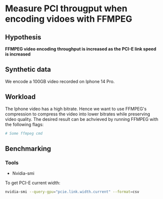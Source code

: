 # Measure PCI througput when encoding vidoes with FFMPEG

## Hypothesis

**FFMPEG video encoding throughput is increased as the PCI-E link speed is increased**

## Synthetic data

We encode a 100GB video recorded on Iphone 14 Pro.

## Workload

The Iphone video has a high bitrate. Hence we want to use FFMPEG's compression to compress the video into lower bitrates while preserving video quality. The desired result can be achvieved by running FFMPEG with the following flags:

```bash
# Some ffmpeg cmd
```

## Benchmarking

### Tools

- Nvidia-smi

To get PCI-E current width:

```bash
nvidia-smi --query-gpu="pcie.link.width.current" --format=csv
```
